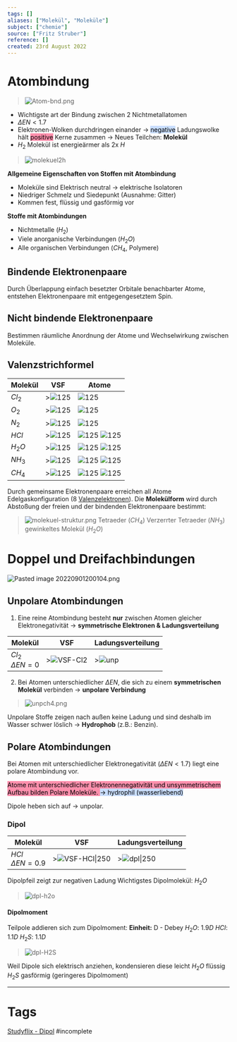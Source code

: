 ```yaml
---
tags: []
aliases: ["Molekül", "Moleküle"]
subject: ["chemie"]
source: ["Fritz Struber"]
reference: []
created: 23rd August 2022
---
```


# Atombindung
>![Atom-bnd.png](Atom-bnd.png)
- Wichtigste art der Bindung zwischen 2 Nichtmetallatomen
- $\Delta EN < 1.7$
- Elektronen-Wolken durchdringen einander $\rightarrow$ <mark style="background: #ADCCFFA6;">negative</mark> Ladungswolke hält <mark style="background: #FF5582A6;">positive</mark> Kerne zusammen $\rightarrow$ Neues Teilchen: **Molekül**
- $H_{2}$ Molekül ist energieärmer als 2x $H$
>![molekuel2h](chemie/assets/molekuel2h.png)

**Allgemeine Eigenschaften von Stoffen mit Atombindung**
- Moleküle sind Elektrisch neutral $\rightarrow$ elektrische Isolatoren
- Niedriger Schmelz und Siedepunkt (Ausnahme: Gitter)
- Kommen fest, flüssig und gasförmig vor

**Stoffe mit Atombindungen**
- Nichtmetalle ($H_{2}$)
- Viele anorganische Verbindungen ($H_{2}O$)
- Alle organischen Verbindungen ($CH_{4}$, Polymere)

## Bindende Elektronenpaare
Durch Überlappung einfach besetzter Orbitale benachbarter Atome, entstehen Elektronenpaare mit entgegengesetztem Spin.

## Nicht bindende Elektronenpaare
Bestimmen räumliche Anordnung der Atome und Wechselwirkung zwischen Moleküle.

## Valenzstrichformel
| Molekül  | VSF                    | Atome                                                                               |
| -------- | ---------------------- | ----------------------------------------------------------------------------------- |
| $Cl_{2}$ | >![125](chemie/assets/VSF-Cl2.png) | ![125](chemie/assets/Cl.png)                                           |
| $O_{2}$  | >![125](chemie/assets/VSF-O2.png)  | ![125](chemie/assets/O.png)                                           |
| $N_{2}$  | >![125](chemie/assets/VSF-N2.png)  | ![125](chemie/assets/N.png)                                           |
| $HCl$    | >![125](chemie/assets/VSF-HCl.png) | ![125](chemie/assets/H.png) ![125](chemie/assets/Cl.png) |
| $H_{2}O$ | >![125](chemie/assets/VSF-H2O.png) | ![125](chemie/assets/H.png) ![125](chemie/assets/O.png)                                                                                     |
| $NH_{3}$ | >![125](chemie/assets/VSF-NH3.png) | ![125](chemie/assets/N.png) ![125](chemie/assets/H.png)                                                                                    |
| $CH_{4}$ | >![125](chemie/assets/VSF-CH4.png) | ![125](chemie/assets/C.png) ![125](chemie/assets/H.png)                                                                                   |

Durch gemeinsame Elektronenpaare erreichen all Atome Edelgaskonfiguration (8 [Valenzelektronen](chemie/Valenzelektronen.md)).
Die **Molekülform** wird durch Abstoßung der freien und der bindenden Elektronenpaare bestimmt:
>![molekuel-struktur.png](molekuel-struktur.png)
> Tetraeder ($CH_{4}$)
> Verzerrter Tetraeder ($NH_{3}$)
> gewinkeltes Molekül ($H_{2}O$)


# Doppel und Dreifachbindungen

![Pasted image 20220901200104.png](chemie/assets/Pasted%20image%2020220901200104.png)

## Unpolare Atombindungen
1. Eine reine Atombindung besteht **nur** zwischen Atomen gleicher Elektronegativität $\rightarrow$ **symmetrische Elektronen & Ladungsverteilung**

| Molekül                   | VSF                             | Ladungsverteilung       |
| ------------------------- | ------------------------------- | ----------------------- |
| $Cl_2$ <br> $\Delta EN=0$ | >![VSF-Cl2](chemie/assets/VSF-Cl2.png) | >![unp](chemie/assets/unp.png) | 

2. Bei Atomen unterschiedlicher $\Delta EN$, die sich zu einem **symmetrischen Molekül** verbinden $\rightarrow$ **unpolare Verbindung**
>![unpch4.png](chemie/assets/unpch4.png)

Unpolare Stoffe zeigen nach außen keine Ladung und sind deshalb im Wasser schwer löslich $\rightarrow$ **Hydrophob** (z.B.: Benzin).

## Polare Atombindungen
Bei Atomen mit unterschiedlicher Elektronegativität ($\Delta EN < 1.7$) liegt eine polare Atombindung vor.

<mark style="background: #FF5582A6;">Atome mit unterschiedlicher Elektronennegativität und unsymmetrischem Aufbau bilden Polare Moleküle. 	 </mark> 
<mark style="background: #ADCCFFA6;">$\rightarrow$ hydrophil (wasserliebend) </mark> 

Dipole heben sich auf $\rightarrow$ unpolar. 

### Dipol

| Molekül                    | VSF                    | Ladungsverteilung  |
| -------------------------- | ---------------------- | ------------------ |
| $HCl$ <br> $\Delta EN=0.9$ | >![VSF-HCl\|250](chemie/assets/VSF-HCl.png) | >![dpl\|250](chemie/assets/dpl.png) |

Dipolpfeil zeigt zur negativen Ladung
Wichtigstes Dipolmolekül: $H_{2}O$
>![dpl-h2o](chemie/assets/dpl-h2o.png)

#### Dipolmoment
Teilpole addieren sich zum Dipolmoment:
**Einheit:** D - Debey
$H_{2}O$: $1.9D$
$HCl$: $1.1D$
$H_{2}S$: $1.1D$

>![dpl-H2S](chemie/assets/dpl-H2S.png)

Weil Dipole sich elektrisch anziehen, kondensieren diese leicht
$H_{2}O$ flüssig 
$H_{2}S$ gasförmig (geringeres Dipolmoment)

 

---
# Tags
[Studyflix - Dipol](https://studyflix.de/chemie/dipol-2390)
#incomplete 